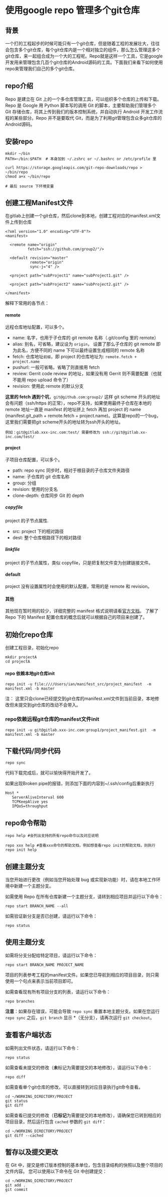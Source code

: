 # 使用google repo 管理多个git仓库



## 背景

一个打的工程起步的时候可能只有一个git仓库，但是随着工程的发展壮大，往往会包含多个git仓库，每个git仓库内是一个相对独立的组件，那么怎么管理这多个git仓库，来一起组合成为一个大的工程呢。Repo就是这样一个工具，它是google开发用来管理包含几百个git仓库的Android源码的工具。下面我们来看下如何使用repo来管理我们自己的多个git仓库。



## repo介绍

Repo 是建立在 Git 上的一个多仓库管理工具，可以组织多个仓库的上传和下载。Repo 是 Google 用 Python 脚本写的调用 Git 的脚本，主要帮助我们管理多个 Git 存储仓库，将其上传到我们的版本控制系统，并自动执行 Android 开发工作流程的某些部分。Repo 并不是要取代 Git，而是为了利用git管理包含众多git仓库的Android源码。



## 安装repo

```
mkdir ~/bin
PATH=~/bin:$PATH  # 本身加到 ~/.zshrc or ~/.bashrc or /etc/profile 里 

curl https://storage.googleapis.com/git-repo-downloads/repo > ~/bin/repo
chmod a+x ~/bin/repo

# 最后 source 下环境变量
```



## 创建工程Manifest文件



在gitlab上创建一个git仓库，然后clone到本地，创建工程对应的manifest.xml文件上传到仓库



```
<?xml version="1.0" encoding="UTF-8"?>
<manifest>

  <remote name="origin"
          fetch="ssh://github.com/group2/"/>

  <default revision="master"
           remote="origin"
           sync-j="4" />

  <project path="subProject1" name="subProject1.git" />

  <project path="subProject2" name="subProject2.git" />

</manifest>
```

解释下常用的各节点：

#### remote

远程仓库地址配置，可以多个。

- name: 名字，也用于子仓库的 git remote 名称（.git/config 里的 remote）
- alias: 别名，可省略，建议设为 `origin`， 设置了那么子仓库的 git remote 即为此名，方便不同的 name 下可以最终设置生成相同的 remote 名称
- fetch: 仓库地址`前缀`，即 project 的仓库地址为: `remote.fetch + project.name`
- pushurl: 一般可省略，省略了则直接用 fetch
- review: Gerrit code review 的地址，如果没有用 Gerrit 则不需要配置（也就不能用 repo upload 命令了）
- revision: 使用此 remote 的默认分支

**这里的 fetch 遇到个坑**，`git@github.com:group2/` 这样 git scheme 开头的地址会有问题（ssh/https 的正常），repo不支持，如果使用最终子仓库在本地的 remote 地址一直是 manifest 的地址拼上 fetch 再加 project 的 name (manifest.git_path + remote.fetch + project.name)。这算是repo的一个bug，这里我们需要把git scheme开头的地址转为ssh开头的地址。

	例如：git@gitlab.xxx-inc.com:test/ 需要修改为 ssh://git@gitlab.xx-inc.com/test/ 

#### project

子项目仓库配置，可以多个。

- path: repo sync 同步时，相对于根目录的子仓库文件夹路径
- name: 子仓库的 git 仓库名称
- group: 分组
- revision: 使用的分支名
- clone-depth: 仓库同步 Git 的 depth

##### copyfile

project 的子节点属性.

- src: project 下的相对路径
- dest: 整个仓库根路径下的相对路径

##### linkfile

project 的子节点属性，类似 copyfile，只是把复制文件变为创建链接文件。

#### default

project 没有设置属性时会使用的默认配置，常用的是 remote 和 revision。

#### 其他

其他现在暂时用的较少，详细完整的 manifest 格式说明请看[官方文档](https://gerrit.googlesource.com/git-repo/+/HEAD/docs/manifest-format.md)。
了解了 Repo 下的 Manifest 配置仓库的概念后就可以根据自己的项目来创建了。



## 初始化repo仓库

创建工程目录，初始化repo

```
mkdir projectA
cd projectA
```

#### repo 依赖本地git仓库init

```
repo init -u file:////Users/ian/manifest_src/project_manifest  -m manifest.xml -b master
```

注： 这里只会clone已经提交到git仓库的manifest.xml文件到当前目录，本地修改但未提交到git仓库的改动不会带入。



### repo依赖远程git仓库的manifest文件init

```
repo init -u git@gitlab.xxx-inc.com:group1/project_manifest.git  -m manifest.xml -b master
```



## 下载代码/同步代码

```
repo sync
```

代码下载完成后，就可以愉快得开始开发了。

如果出现Broken pipe的报错，则添加下面的内容到~/.ssh/config后重新执行

```
Host *
   ServerAliveInterval 600
   TCPKeepAlive yes
   IPQoS=throughput
```



## repo命令帮助

```
repo help #会列出支持的所有repo命令以及对应说明

repo xxx help #查看xxx命令的帮助文档，例如想查看repo init的帮助文档，则执行 repo init help
```



## 创建主题分支

当您开始进行更改（例如当您开始处理 bug 或实现新功能）时，请在本地工作环境中新建一个主题分支。

如需使用 Repo 在所有仓库新建一个主题分支，请转到相应项目并运行以下命令：

```
repo start BRANCH_NAME --all
```

如需验证新分支是否已创建，请运行以下命令：

```
repo status
```

## 使用主题分支

如需将分支分配给特定项目，请运行以下命令：

```
repo start BRANCH_NAME PROJECT_NAME
```

项目的列表参考工程的manifest文件。如果您已导航到相应的项目目录，则只需使用一个句点来表示当前项目即可。

如需查看现有所有项目分支的列表，请运行以下命令：

```
repo branches
```

**注意**：如果存在错误，可能会导致 `repo sync` 重置本地主题分支。如果在您运行 `repo sync` 之后，`git branch` 显示 *（无分支），请再次运行 `git checkout`。

## 查看客户端状态

如需列出文件状态，请运行以下命令：

```
repo status
```

如需查看未提交的修改（**未**标记为需要提交的本地修改），请运行以下命令：

```
repo diff
```

如需查看单个git仓库的修改，可以直接转到对应目录执行git命令查看。

```
cd ~/WORKING_DIRECTORY/PROJECT
git status
git diff
```

如需查看已提交的修改（**已标记**为需要提交的本地修改），请确保您已转到相应的项目目录，然后运行包含 `cached` 参数的 `git diff`：

```
cd ~/WORKING_DIRECTORY/PROJECT
git diff --cached
```

## 暂存以及提交更改

在 Git 中，提交是修订版本控制的基本单位，包含目录结构的快照以及整个项目的文件内容。 您可以使用以下命令在 Git 中创建提交：

```
cd ~/WORKING_DIRECTORY/PROJECT
git add . 
git commit
```
